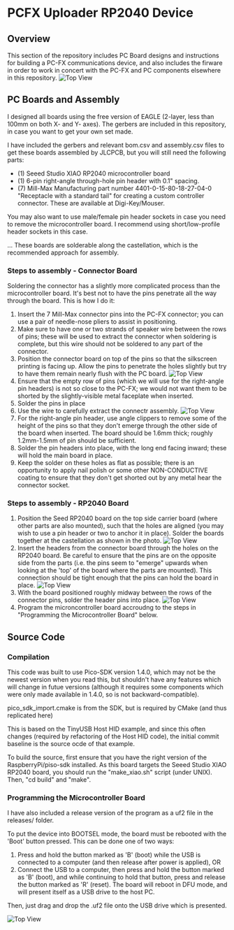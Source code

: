 # PCFX Uploader RP2040 Device

## Overview

This section of the repository includes PC Board designs and instructions for building a PC-FX communications device, and
also includes the firware in order to work in concert with the PC-FX and PC components elsewhere in this repository.
![Top View](../images/RP2040_board.jpg)


## PC Boards and Assembly

I designed all boards using the free version of EAGLE (2-layer, less than 100mm on both X- and Y- axes).
The gerbers are included in this repository, in case you want to get your own set made.

I have included the gerbers and relevant bom.csv and assembly.csv files to get these boards
assembled by JLCPCB, but you will still need the following parts:
- (1) Seeed Studio XIAO RP2040 microcontroller board
- (1) 6-pin right-angle through-hole pin header with 0.1" spacing.
- (7) Mill-Max Manufacturing part number 4401-0-15-80-18-27-04-0 "Receptacle with a standard tail" for creating a custom controller connector.
These are available at Digi-Key/Mouser.

You may also want to use male/female pin header sockets in case you need to remove the microcontroller board.
I recommend using short/low-profile header sockets in this case.

... These boards are solderable along the castellation, which is the recommended approach for assembly.

### Steps to assembly - Connector Board

Soldering the connector has a slightly more complicated process than the microcontroller board.  It's best not to have the pins penetrate all
the way through the board.  This is how I do it:
1. Insert the 7 Mill-Max connector pins into the PC-FX connector; you can use a pair of needle-nose pliers to assist in positioning.
2. Make sure to have one or two strands of speaker wire between the rows of pins; these will be used to extract the connector when
soldering is complete, but this wire should not be soldered to any part of the connector.
3. Position the connector board on top of the pins so that the silkscreen printing is facing up. Allow the pins to penetrate the holes slightly
but try to have them remain nearly flush with the PC board.
![Top View](../images/Connector_backside.jpg)
4. Ensure that the empty row of pins (which we will use for the right-angle pin headers) is not so close to the PC-FX; we would not want
them to be shorted by the slightly-visible metal faceplate when inserted.
5. Solder the pins in place
6. Use the wire to carefully extract the connectr assembly.
![Top View](../images/Pins_in_connector.jpg)
7. For the right-angle pin header, use angle clippers to remove some of the height of the pins so that they don't emerge through the
other side of the board when inserted.  The board should be 1.6mm thick; roughly 1.2mm-1.5mm of pin should be sufficient.
8. Solder the pin headers into place, with the long end facing inward; these will hold the main board in place.
9. Keep the solder on these holes as flat as possible; there is an opportunity to apply nail polish or some other NON-CONDUCTIVE
coating to ensure that they don't get shorted out by any metal hear the connector socket.


### Steps to assembly - RP2040 Board

1. Position the Seed RP2040 board on the top side carrier board (where other parts are also mounted), such that the holes are aligned
(you may wish to use a pin header or two to anchor it in place). Solder the boards together at the castellation as shown in the photo.
![Top View](../images/Module_solder.jpg)
2. Insert the headers from the connector board through the holes on the RP2040 board.  Be careful to ensure that the pins are on the
opposite side from the parts (i.e. the pins seem to "emerge" upwards when looking at the 'top' of the board where the parts are mounted).
This connection should be tight enough that the pins can hold the board in place.
![Top View](../images/Insert_board.jpg)
3. With the board positioned roughly midway between the rows of the connector pins, solder the header pins into place.
![Top View](../images/Side_view.jpg)
4. Program the microncontroller board accroudng to the steps in "Programming the Microcontroller Board" below.


## Source Code

### Compilation

This code was built to use Pico-SDK version 1.4.0, which may not be the newest version when you read this, but shouldn't have any
features which will change in futue versions (although it requires some components which were only made available in 1.4.0, so is
not backward-compatible).

pico_sdk_import.cmake is from the SDK, but is required by CMake (and thus replicated here)

This is based on the TinyUSB Host HID example, and since this often changes (required by refactoring of
the Host HID code), the initial commit baseline is the source ocde of that example.

To build the source, first ensure that you have the right version of the RaspberryPi/piso-sdk installed.
As this board targets the Seeed Studio XIAO RP2040 board, you should run the "make_xiao.sh" script (under UNIX).
Then, "cd build" and "make".

### Programming the Microcontroller Board

I have also included a release version of the program as a uf2 file in the releases/ folder.

To put the device into BOOTSEL mode, the board must be rebooted with the 'Boot' button pressed.  This can be done one of two ways:
1. Press and hold the button marked as 'B' (boot) while the USB is connected to a computer (and then release after power is applied), OR
2. Connect the USB to a computer, then press and hold the button marked as 'B' (boot), and while continuing to hold that button, press and
release the button marked as 'R' (reset).
The board will reboot in DFU mode, and will present itself as a USB drive to the host PC.

Then, just drag and drop the .uf2 file onto the USB drive which is presented.

![Top View](../images/XIAO_RP2040.png)
